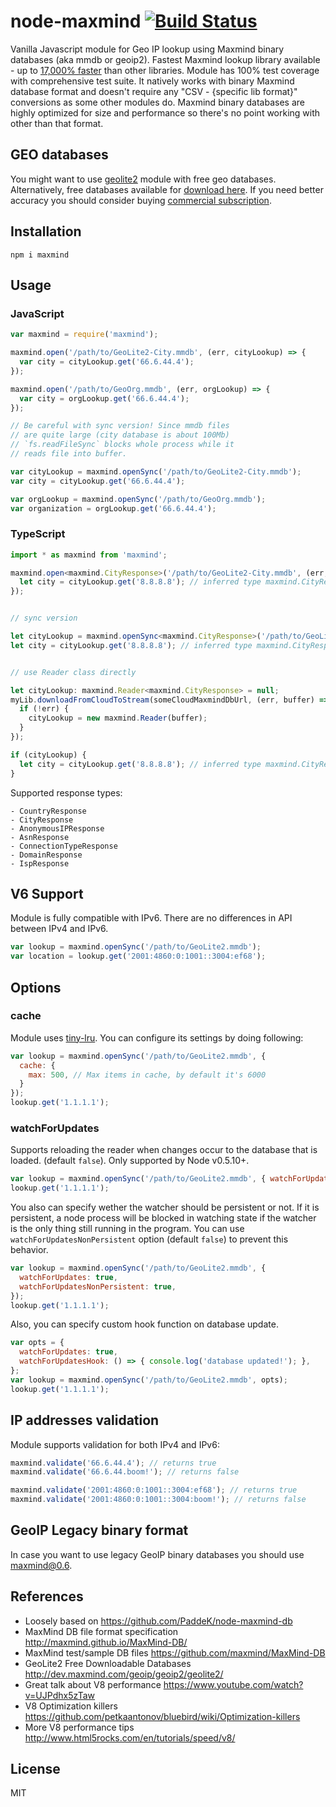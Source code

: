 node-maxmind [![Build Status](https://api.travis-ci.org/runk/node-maxmind.svg?branch=master)](https://travis-ci.org/runk/node-maxmind)
========


Vanilla Javascript module for Geo IP lookup using Maxmind binary databases (aka mmdb or geoip2).
Fastest Maxmind lookup library available - up to [17,000% faster](https://github.com/runk/node-maxmind-benchmark) than other libraries. Module has 100% test coverage with comprehensive test suite. It natively works with binary Maxmind database format and doesn't require any "CSV - {specific lib format}" conversions as some other modules do. Maxmind binary databases are highly optimized for size and performance so there's no point working with other than that format.


## GEO databases

You might want to use [geolite2](https://github.com/runk/node-geolite2) module with free geo databases. Alternatively, free databases available for [download here](http://dev.maxmind.com/geoip/geoip2/geolite2/). If you need better accuracy you should consider buying [commercial subscription](https://www.maxmind.com/en/geoip2-databases).


## Installation

```shell
npm i maxmind
```


## Usage

### JavaScript

```javascript
var maxmind = require('maxmind');

maxmind.open('/path/to/GeoLite2-City.mmdb', (err, cityLookup) => {
  var city = cityLookup.get('66.6.44.4');
});

maxmind.open('/path/to/GeoOrg.mmdb', (err, orgLookup) => {
  var city = orgLookup.get('66.6.44.4');
});

// Be careful with sync version! Since mmdb files
// are quite large (city database is about 100Mb)
// `fs.readFileSync` blocks whole process while it
// reads file into buffer.

var cityLookup = maxmind.openSync('/path/to/GeoLite2-City.mmdb');
var city = cityLookup.get('66.6.44.4');

var orgLookup = maxmind.openSync('/path/to/GeoOrg.mmdb');
var organization = orgLookup.get('66.6.44.4');
```

### TypeScript

```typescript
import * as maxmind from 'maxmind';

maxmind.open<maxmind.CityResponse>('/path/to/GeoLite2-City.mmdb', (err, cityLookup) => {
  let city = cityLookup.get('8.8.8.8'); // inferred type maxmind.CityResponse
});


// sync version

let cityLookup = maxmind.openSync<maxmind.CityResponse>('/path/to/GeoLite2-City.mmdb');
let city = cityLookup.get('8.8.8.8'); // inferred type maxmind.CityResponse


// use Reader class directly

let cityLookup: maxmind.Reader<maxmind.CityResponse> = null;
myLib.downloadFromCloudToStream(someCloudMaxmindDbUrl, (err, buffer) => {
  if (!err) {
    cityLookup = new maxmind.Reader(buffer);
  }
});

if (cityLookup) {
  let city = cityLookup.get('8.8.8.8'); // inferred type maxmind.CityResponse
}
```

Supported response types:

```
- CountryResponse
- CityResponse
- AnonymousIPResponse
- AsnResponse
- ConnectionTypeResponse
- DomainResponse
- IspResponse
```

## V6 Support

Module is fully compatible with IPv6. There are no differences in API between IPv4 and IPv6.

```javascript
var lookup = maxmind.openSync('/path/to/GeoLite2.mmdb');
var location = lookup.get('2001:4860:0:1001::3004:ef68');
```


## Options
### cache
Module uses [tiny-lru](https://github.com/avoidwork/tiny-lru). You can configure its settings by doing following:

```javascript
var lookup = maxmind.openSync('/path/to/GeoLite2.mmdb', {
  cache: {
    max: 500, // Max items in cache, by default it's 6000
  }
});
lookup.get('1.1.1.1');
```
### watchForUpdates
Supports reloading the reader when changes occur to the database that is loaded. (default `false`). Only supported by Node v0.5.10+.
```javascript
var lookup = maxmind.openSync('/path/to/GeoLite2.mmdb', { watchForUpdates: true });
lookup.get('1.1.1.1');
```

You also can specify wether the watcher should be persistent or not. If it is persistent, a node process will be blocked in watching state if the watcher is the only thing still running in the program. You can use `watchForUpdatesNonPersistent` option (default `false`) to prevent this behavior.
```javascript
var lookup = maxmind.openSync('/path/to/GeoLite2.mmdb', {
  watchForUpdates: true,
  watchForUpdatesNonPersistent: true,
});
lookup.get('1.1.1.1');
```


Also, you can specify custom hook function on database update.

```javascript
var opts = {
  watchForUpdates: true,
  watchForUpdatesHook: () => { console.log('database updated!'); },
};
var lookup = maxmind.openSync('/path/to/GeoLite2.mmdb', opts);
lookup.get('1.1.1.1');
```

## IP addresses validation

Module supports validation for both IPv4 and IPv6:

```javascript
maxmind.validate('66.6.44.4'); // returns true
maxmind.validate('66.6.44.boom!'); // returns false

maxmind.validate('2001:4860:0:1001::3004:ef68'); // returns true
maxmind.validate('2001:4860:0:1001::3004:boom!'); // returns false
```


## GeoIP Legacy binary format

In case you want to use legacy GeoIP binary databases you should use [maxmind@0.6](https://github.com/runk/node-maxmind/releases/tag/v0.6.0).


## References
 - Loosely based on https://github.com/PaddeK/node-maxmind-db
 - MaxMind DB file format specification http://maxmind.github.io/MaxMind-DB/
 - MaxMind test/sample DB files https://github.com/maxmind/MaxMind-DB
 - GeoLite2 Free Downloadable Databases http://dev.maxmind.com/geoip/geoip2/geolite2/
 - Great talk about V8 performance https://www.youtube.com/watch?v=UJPdhx5zTaw
 - V8 Optimization killers https://github.com/petkaantonov/bluebird/wiki/Optimization-killers
 - More V8 performance tips http://www.html5rocks.com/en/tutorials/speed/v8/


## License

MIT
